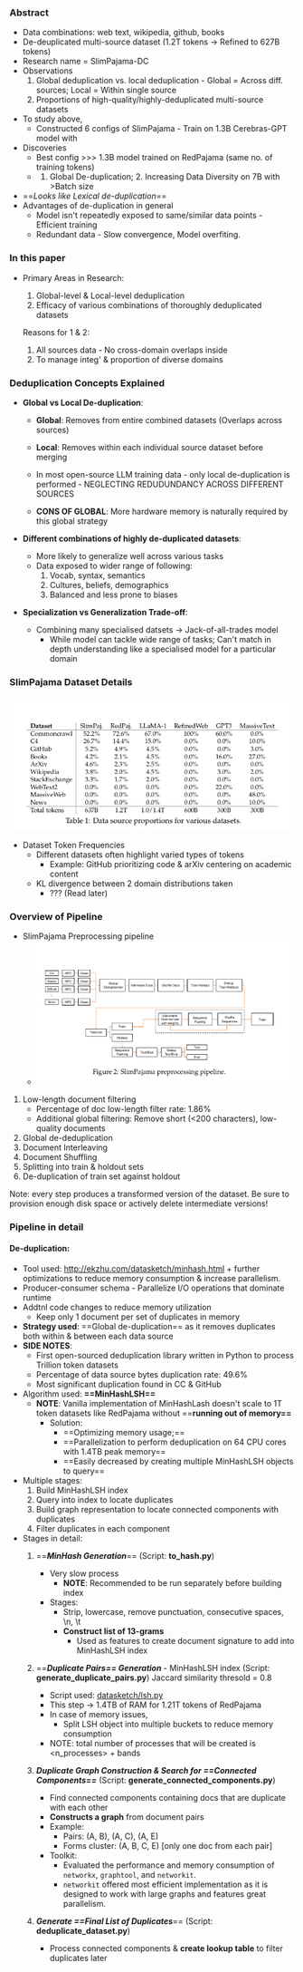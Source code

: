 ### Abstract
- Data combinations: web text, wikipedia, github, books
- De-deuplicated multi-source dataset (1.2T tokens -> Refined to 627B tokens)
- Research name = SlimPajama-DC
- Observations
	1. Global deduplication vs. local deduplication
			- Global = Across diff. sources; Local = Within single source
	2. Proportions of high-quality/highly-deduplicated multi-source datasets
- To study above,
	- Constructed 6 configs of SlimPajama
			- Train on 1.3B Cerebras-GPT model with
- Discoveries
	- Best config >>> 1.3B model trained on RedPajama (same no. of training tokens)
	- 1. Global De-duplication; 2. Increasing Data Diversity on 7B with >Batch size
- ==*Looks like Lexical de-duplication*==
- Advantages of de-duplication in general
	- Model isn't repeatedly exposed to same/similar data points - Efficient training
	- Redundant data - Slow convergence, Model overfiting.	
	
### In this paper
- Primary Areas in Research:
	1. Global-level & Local-level deduplication
	2. Efficacy of various combinations of thoroughly deduplicated datasets

	Reasons for 1 & 2:
	1. All sources data - No cross-domain overlaps inside
	2. To manage integ' & proportion of diverse domains

### Deduplication Concepts Explained

- **Global vs Local De-duplication**:
	- **Global**: Removes from entire combined datasets (Overlaps across sources)
	- **Local**: Removes within each individual source dataset before merging

	- In most open-source LLM training data - only local de-duplication is performed - NEGLECTING REDUDUNDANCY ACROSS DIFFERENT SOURCES

	- **CONS OF GLOBAL**: More hardware memory is naturally required by this global strategy

- **Different combinations of highly de-duplicated datasets**:
	- More likely to generalize well across various tasks
	- Data exposed to wider range of following:
		1. Vocab, syntax, semantics
		2. Cultures, beliefs, demographics
		3. Balanced and less prone to biases

- **Specialization vs Generalization Trade-off**:
	- Combining many specialised datsets -> Jack-of-all-trades model
		- While model can tackle wide range of tasks; Can't match in depth understanding like a specialised model for a particular domain


### SlimPajama Dataset Details

![Data source proportions for various datasets](images/dataset_proportions.png)

- Dataset Token Frequencies
	- Different datasets often highlight varied types of tokens
		- Example: GitHub prioritizing code & arXiv centering on academic content
	- KL divergence between 2 domain distributions taken
		- ??? (Read later)

### Overview of Pipeline

- SlimPajama Preprocessing pipeline
	- ![](images/slimpajama_pipeline.png)

1. Low-length document filtering
	- Percentage of doc low-length filter rate: 1.86%
	- Additional global filtering: Remove short (<200 characters), low-quality documents
2. Global de-deduplication
3. Document Interleaving
4. Document Shuffling
5. Splitting into train & holdout sets
6. De-duplication of train set against holdout

Note: every step produces a transformed version of the dataset. Be sure to provision enough disk space or actively delete intermediate versions!

### Pipeline in detail

#### De-duplication:
- Tool used: http://ekzhu.com/datasketch/minhash.html + further optimizations to reduce memory consumption & increase parallelism.
- Producer-consumer schema - Parallelize I/O operations that dominate runtime
- Addtnl code changes to reduce memory utilization 
	- Keep only 1 document per set of duplicates in memory
- **Strategy used**: ==Global de-duplication== as it removes duplicates both within & between each data source
- **SIDE NOTES**: 
    - First open-sourced deduplication library written in Python to process Trillion token datasets
    - Percentage of data source bytes duplication rate: 49.6%
    - Most significant duplication found in CC & GitHub
- Algorithm used: **==MinHashLSH==**
    - **NOTE**: Vanilla implementation of MinHashLash doesn't scale to 1T token datasets like RedPajama without ==**running out of memory==**
        - Solution: 
            - ==Optimizing memory usage;== 
            - ==Parallelization to perform deduplication on 64 CPU cores with 1.4TB peak memory==
            - ==Easily decreased by creating multiple MinHashLSH objects to query==
- Multiple stages:
	1. Build MinHashLSH index
	2. Query into index to locate duplicates
	3. Build graph representation to locate connected components with duplicates
	4. Filter duplicates in each component
- Stages in detail:
    1. ==***MinHash Generation***== (Script: **to_hash.py**)
        - Very slow process
            - **NOTE**: Recommended to be run separately before building index
        - Stages:
            - Strip, lowercase, remove punctuation, consecutive spaces, \n, \t
            - **Construct list of 13-grams**
                - Used as features to create document signature to add into MinHashLSH index
    2. ==***Duplicate Pairs== Generation*** - MinHashLSH index (Script: **generate_duplicate_pairs.py**)
        Jaccard similarity thresold = 0.8
        - Script used: [datasketch/lsh.py](https://github.com/ekzhu/datasketch/blob/master/datasketch/lsh.py#L22)
        - This step -> 1.4TB of RAM for 1.21T tokens of RedPajama
        - In case of memory issues,
            - Split LSH object into multiple buckets to reduce memory consumption
        - NOTE: total number of processes that will be created is <n_processes> + bands

    3. ***Duplicate Graph Construction & Search for ==Connected Components==*** (Script: **generate_connected_components.py**)
        - Find connected components containing docs that are duplicate with each other
        - **Constructs a graph** from document pairs
        - Example: 
            - Pairs: (A, B), (A, C), (A, E)
            - Forms cluster: (A, B, C, E)  [only one doc from each pair]
        - Toolkit: 
            - Evaluated the performance and memory consumption of `networkx`, `graphtool`, and `networkit`. 
            - `networkit` offered most efficient implementation as it is designed to work with large graphs and features great parallelism.

	4. ***Generate ==Final List of Duplicates***== (Script: **deduplicate_dataset.py**)
        - Process connected components & **create lookup table** to filter duplicates later

